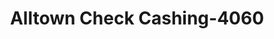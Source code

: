 ---
f_zip-code: 2746
f_state-code: MA
title: Alltown Check Cashing-4060
f_phone: 508-993-0003
f_city-only: Avenue New Bedfor
f_address: 1551 Acushnet Avenue New Bedfor
f_location-unique-id: '4060'
slug: alltown-check-cashing-4060
updated-on: '2024-05-30T13:46:58.046Z'
created-on: '2024-05-30T13:36:59.803Z'
published-on: '2024-05-30T13:54:32.469Z'
f_city-state: cms/city/avenue-new-bedfor-ma.md
f_company: cms/company/alltown-check-cashing.md
f_state: cms/state/massachusetts.md
layout: '[payday-loan].html'
tags: payday-loan
---